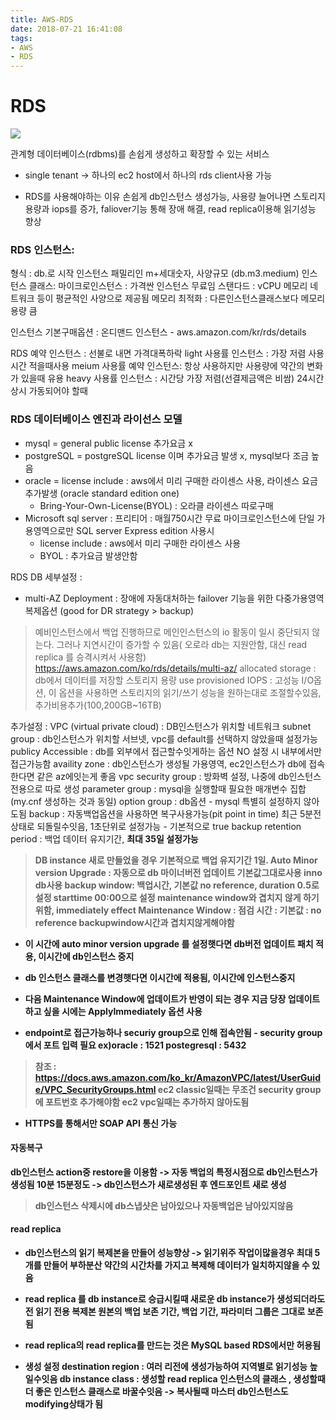 ```yaml
---
title: AWS-RDS
date: 2018-07-21 16:41:08
tags:
- AWS
- RDS
---
```


# RDS

<img src='https://q00.github.io/img/rds.png'>

관계형 데이터베이스(rdbms)를 손쉽게 생성하고 확장할 수 있는 서비스

- single tenant -> 하나의 ec2 host에서 하나의 rds client사용 가능

- RDS를 사용해야하는 이유
손쉽게 db인스턴스 생성가능, 사용량 늘어나면 스토리지 용량과 iops를 증가, faliover기능 통해 장애 해결, read replica이용해 읽기성능 향상

### RDS 인스턴스:  
형식 : db.로 시작 인스턴스 패밀리인 m+세대숫자, 사양규모 (db.m3.medium)
인스턴스 클래스: 마이크로인스턴스 : 가격싼 인스턴스 무료임
스탠다드 : vCPU 메모리 네트워크 등이 평균적인 사양으로 제공됨
메모리 최적화 : 다른인스턴스클래스보다 메모리 용량 큼

인스턴스 기본구매옵션 : 온디맨드 인스턴스 - aws.amazon.com/kr/rds/details

RDS 예약 인스턴스 : 선불로 내면 가격대폭하락
light 사용률 인스턴스 : 가장 저렴 사용시간 적을때사용
meium 사용률 예약 인스턴스: 항상 사용하지만 사용량에 약간의 변화가 있을때 유용
heavy 사용률 인스턴스 : 시간당 가장 저렴(선결제금액은 비쌈) 24시간 상시 가동되어야 할때


### RDS 데이터베이스 엔진과 라이선스 모델

- mysql = general public license 추가요금 x
- postgreSQL = postgreSQL license 이며 추가요금 발생 x, mysql보다 조금 높음
- oracle = license include : aws에서 미리 구매한 라이센스 사용, 라이센스 요금 추가발생 (oracle standard edition one)
	- Bring-Your-Own-License(BYOL) : 오라클 라이센스 따로구매
- Microsoft sql server : 프리티어 : 매월750시간 무료 마이크로인스턴스에 단일 가용영역으로만 SQL server Express edition 사용시
	- license include : aws에서 미리 구매한 라이센스 사용
	- BYOL : 추가요금 발생안함

RDS DB 세부설정 : 
- multi-AZ Deployment : 장애에 자동대처하는 failover 기능을 위한 다중가용영역 복제옵션 (good for DR strategy > backup)
> 예비인스턴스에서 백업 진행하므로 메인인스턴스의 io 활동이 일시 중단되지 않는다. 그러나 지연시간이 증가할 수 있음( 오로라 db는 지원안함, 대신 read replica 를 승격시켜서 사용함)
> https://aws.amazon.com/ko/rds/details/multi-az/ 
allocated storage : db에서 데이터를 저장할 스토리지 용량
use provisioned IOPS : 고성능 I/O옵션, 이 옵션을 사용하면 스토리지의 읽기/쓰기 성능을 원하는대로 조절할수있음, 추가비용추가(100,200GB~16TB)


추가설정 :
VPC (virtual private cloud) : DB인스턴스가 위치할 네트워크
subnet group : db인스턴스가 위치할 서브넷, vpc를 default를 선택하지 않았을때 설정가능
publicy Accessible : db를 외부에서 접근할수잇게하는 옵션 NO 설정 시 내부에서만 접근가능함
availity zone : db인스턴스가 생성될 가용영역, ec2인스턴스가 db에 접속한다면 같은 az에잇는게 좋음
vpc security group : 방화벽 설정, 나중에 db인스턴스전용으로 따로 생성
parameter group : mysql을 실행할때 필요한 매개변수 집합(my.cnf 생성하는 것과 동일)
option group : db옵션 - mysql 특별히 설정하지 않아도됨
backup : 자동백업옵션을 사용하면 복구사용가능(pit point in time) 최근 5분전상태로 되돌릴수잇음, 1초단위로 설정가능 - 기본적으로 true
backup retention period : 백업 데이터 유지기간, <b>최대 35일<b/> 설정가능
> DB instance 새로 만들었을 경우 기본적으로 백업 유지기간 1일.
Auto Minor version Upgrade : 자동으로 db 마이너버전 업데이트 기본값그대로사용
inno db사용
backup window: 백업시간, 기본값 no reference, duration 0.5로 설정 starttime 00:00으로 설정 maintenance window와 겹치지 않게 하기위함, immediately effect
Maintenance Window : 점검 시간 : 기본값 : no reference backupwindow시간과 겹치지않게해야함
- 이 시간에 auto minor version upgrade 를 설정햇다면 db버전 업데이트 패치 적용, 이시간에 db인스턴스 중지
- db 인스턴스 클래스를 변경햇다면 이시간에 적용됨, 이시간에 인스턴스중지
- 다음 Maintenance Window에 업데이트가 반영이 되는 경우 지금 당장 업데이트하고 싶을 시에는 ApplyImmediately 옵션 사용


- endpoint로 접근가능하나 securiy group으로 인해 접속안됨 - security group에서 포트 입력 필요
ex)oracle : 1521 postegresql : 5432
> 참조 : https://docs.aws.amazon.com/ko_kr/AmazonVPC/latest/UserGuide/VPC_SecurityGroups.html
> ec2 classic일때는 무조건 security group에 포트번호 추가해야함
> ec2 vpc일때는 추가하지 않아도됨


- HTTPS를 통해서만 SOAP API 통신 가능

#### 자동복구 
db인스턴스 action중 restore을 이용함
-> 자동 백업의 특정시점으로 db인스턴스가 생성됨 10분 15분정도
-> db인스턴스가 새로생성된 후 엔드포인트 새로 생성
>db인스턴스 삭제시에 db스냅샷은 남아있으나 자동백업은 남아있지않음

#### read replica

- db인스턴스의 읽기 복제본을 만들어 성능향상 -> 읽기위주 작업이많을경우 최대 5개를 만들어 부하분산
약간의 시간차를 가지고 복제해 데이터가 일치하지않을 수 있음

- read replica 를 db instance로 승급시킬때 새로운 db instance가 생성되더라도  전 읽기 전용 복제본 원본의 백업 보존 기간, 백업 기간, 파라미터 그룹은 그대로 보존됨

- read replica의 read replica를 만드는 것은 MySQL based RDS에서만 허용됨

- 생성 설정
destination region : 여러 리전에 생성가능하여 지역별로 읽기성능 높일수잇음
db instance class : 생성할 read replica 인스턴스의 클래스 , 생성할때 더 좋은 인스턴스 클래스로 바꿀수잇음
 ->  복사될때 마스터 db인스턴스도 modifying상태가 됨

